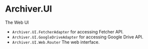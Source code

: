 # Archiver.UI

The Web UI

- `Archiver.UI.FetcherAdapter` for accessing Fetcher API.
- `Archiver.UI.GoogleDriveAdapter` for accessing Google Drive API.
- `Archiver.UI.Web.Router` The web interface.
